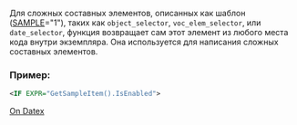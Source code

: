 Для сложных составных элементов, описанных как шаблон ([SAMPLE](http://docs.datex.ru/article.htm?id=5656641661996331090)="1"), таких как `object_selector`, `voc_elem_selector`, или `date_selector`, функция возвращает сам этот элемент из любого места кода внутри экземпляра. Она используется для написания сложных составных элементов.

### Пример:
```xml
<IF EXPR="GetSampleItem().IsEnabled">
```

[On Datex](http://docs.datex.ru/article.htm?id=5665465792879477049)